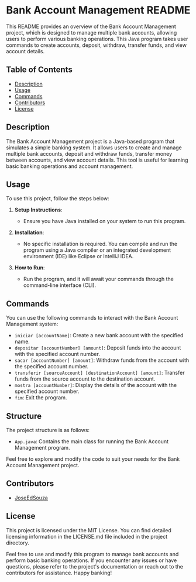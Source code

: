 # Bank Account Management README

This README provides an overview of the Bank Account Management project, which is designed to manage multiple bank accounts, allowing users to perform various banking operations. This Java program takes user commands to create accounts, deposit, withdraw, transfer funds, and view account details.

## Table of Contents

- [Description](#description)
- [Usage](#usage)
- [Commands](#commands)
- [Contributors](#contributors)
- [License](#license)

## Description

The Bank Account Management project is a Java-based program that simulates a simple banking system. It allows users to create and manage multiple bank accounts, deposit and withdraw funds, transfer money between accounts, and view account details. This tool is useful for learning basic banking operations and account management.

## Usage

To use this project, follow the steps below:

1. **Setup Instructions**:
   - Ensure you have Java installed on your system to run this program.

2. **Installation**:
   - No specific installation is required. You can compile and run the program using a Java compiler or an integrated development environment (IDE) like Eclipse or IntelliJ IDEA.

3. **How to Run**:
   - Run the program, and it will await your commands through the command-line interface (CLI).

## Commands

You can use the following commands to interact with the Bank Account Management system:

- `iniciar [accountName]`: Create a new bank account with the specified name.
- `depositar [accountNumber] [amount]`: Deposit funds into the account with the specified account number.
- `sacar [accountNumber] [amount]`: Withdraw funds from the account with the specified account number.
- `transferir [sourceAccount] [destinationAccount] [amount]`: Transfer funds from the source account to the destination account.
- `mostra [accountNumber]`: Display the details of the account with the specified account number.
- `fim`: Exit the program.

## Structure

The project structure is as follows:

- `App.java`: Contains the main class for running the Bank Account Management program.

Feel free to explore and modify the code to suit your needs for the Bank Account Management project.

## Contributors

- [JoseEdSouza](https://github.com/JoseEdSouza)

## License

This project is licensed under the MIT License. You can find detailed licensing information in the LICENSE.md file included in the project directory.

Feel free to use and modify this program to manage bank accounts and perform basic banking operations. If you encounter any issues or have questions, please refer to the project's documentation or reach out to the contributors for assistance. Happy banking!
